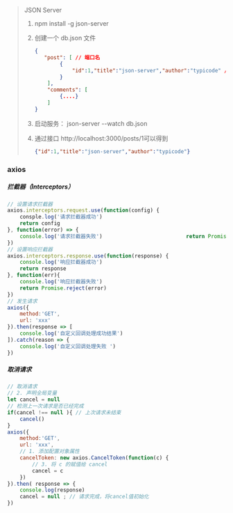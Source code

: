 > JSON Server
>
> 1. npm install -g json-server
>
> 2. 创建一个 db.json 文件
>
>    ```json
>    {
>    	"post": [ // 端口名
>            {
>                "id":1,"title":"json-server","author":"typicode" // 端口返回内容
>            }
>        ],
>        "comments": [
>            {....}
>        ]
>    }
>    ```
>
> 3. 启动服务： json-server --watch db.json
>
> 4. 通过接口 http://localhost:3000/posts/1可以得到
>
>    ```json
>    {"id":1,"title":"json-server","author":"typicode"}
>    ```

### axios

##### 拦截器（Interceptors）

```js
// 设置请求拦截器
axios.interceptors.request.use(function(config) {
    consple.log('请求拦截器成功')
    return config
}, function(error) => {
	console.log('请求拦截器失败')                           return Promise.reject(error);
})
// 设置响应拦截器
axios.interceptors.response.use(function(response) {
    console.log('响应拦截器成功')
    return response
}, function(err){
    console.log('响应拦截器失败')
    return Promise.reject(error)
})
// 发生请求
axios({
    method:'GET',
    url: 'xxx'
}).then(response => [
    console.log('自定义回调处理成功结果')
]).catch(reason => {
    console.log('自定义回调处理失败 ')
})
```

##### 取消请求

```js
// 取消请求
// 2. 声明全局变量
let cancel = null
// 检测上一次请求是否已经完成
if(cancel !== null ){ // 上次请求未结束
    cancel()
}
axios({
    method:'GET',
    url: 'xxx',
    // 1. 添加配置对象属性
    cancelToken: new axios.CancelToken(function(c) {
        // 3. 将 c 的赋值给 cancel
        cancel = c
    })
}).then( response => {
    console.log(response)
    cancel = null ; // 请求完成，将cancel值初始化
})
```

